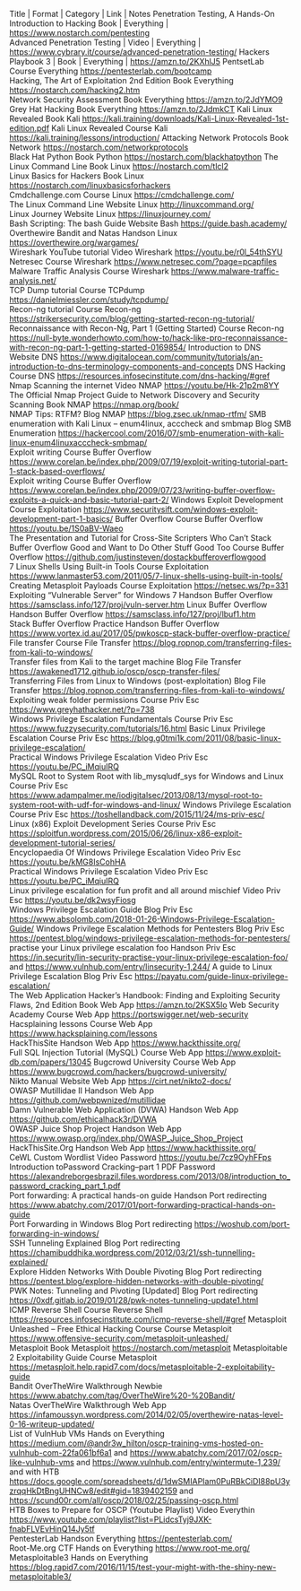 Title |	Format |	Category |	Link |	Notes
Penetration Testing, A Hands-On Introduction to Hacking	Book |	Everything	| https://www.nostarch.com/pentesting	
Advanced Penetration Testing |	Video	| Everything |	https://www.cybrary.it/course/advanced-penetration-testing/	
Hackers Playbook 3 |	Book |	Everything |	https://amzn.to/2KXhlJ5	
PentsetLab	Course	Everything	https://pentesterlab.com/bootcamp	
Hacking, The Art of Exploitation 2nd Edition	Book	Everything	https://nostarch.com/hacking2.htm	
Network Security Assessment	Book	Everything	https://amzn.to/2JdYMO9	
Grey Hat Hacking	Book	Everything	https://amzn.to/2JdmkCT	
Kali Linux Revealed	Book	Kali	https://kali.training/downloads/Kali-Linux-Revealed-1st-edition.pdf	
Kali Linux Revealed	Course	Kali	https://kali.training/lessons/introduction/	
Attacking Network Protocols	Book	Network	https://nostarch.com/networkprotocols	
Black Hat Python	Book	Python	https://nostarch.com/blackhatpython	
The Linux Command Line	Book	Linux	https://nostarch.com/tlcl2	
Linux Basics for Hackers	Book	Linux	https://nostarch.com/linuxbasicsforhackers	
Cmdchallenge.com	Course	Linux	https://cmdchallenge.com/	
The Linux Command Line	Website	Linux	http://linuxcommand.org/	
Linux Journey	Website	Linux	https://linuxjourney.com/	
Bash Scripting: The bash Guide	Website	Bash	https://guide.bash.academy/	
Overthewire
Bandit and Natas	Handson	Linux	https://overthewire.org/wargames/	
Wireshark YouTube tutorial	Video	Wireshark	https://youtu.be/r0l_54thSYU	
Netresec	Course	Wireshark	https://www.netresec.com/?page=pcapfiles	
Malware Traffic Analysis	Course	Wireshark	https://www.malware-traffic-analysis.net/	
TCP Dump tutorial	Course	TCPdump	https://danielmiessler.com/study/tcpdump/	
Recon-ng tutorial	Course	Recon-ng	https://strikersecurity.com/blog/getting-started-recon-ng-tutorial/	
Reconnaissance with Recon-Ng, Part 1 (Getting Started)	Course	Recon-ng	https://null-byte.wonderhowto.com/how-to/hack-like-pro-reconnaissance-with-recon-ng-part-1-getting-started-0169854/	
Introduction to DNS	Website	DNS	https://www.digitalocean.com/community/tutorials/an-introduction-to-dns-terminology-components-and-concepts	
DNS Hacking	Course	DNS	https://resources.infosecinstitute.com/dns-hacking/#gref	
Nmap Scanning the internet	Video	NMAP	https://youtu.be/Hk-21p2m8YY	
The Official Nmap Project Guide to Network Discovery and Security Scanning	Book	NMAP	https://nmap.org/book/	
NMAP Tips: RTFM?	Blog	NMAP	https://blog.zsec.uk/nmap-rtfm/	
SMB enumeration with Kali Linux – enum4linux, acccheck and smbmap	Blog	SMB Enumeration	https://hackercool.com/2016/07/smb-enumeration-with-kali-linux-enum4linuxacccheck-smbmap/	
Exploit writing	Course	Buffer Overflow	https://www.corelan.be/index.php/2009/07/19/exploit-writing-tutorial-part-1-stack-based-overflows/	
Exploit writing	Course	Buffer Overflow	https://www.corelan.be/index.php/2009/07/23/writing-buffer-overflow-exploits-a-quick-and-basic-tutorial-part-2/	
Windows Exploit Development	Course	Exploitation	https://www.securitysift.com/windows-exploit-development-part-1-basics/	
Buffer Overflow	Course	Buffer Overflow	https://youtu.be/1S0aBV-Waeo	
The Presentation and Tutorial for Cross-Site Scripters Who Can’t Stack Buffer Overflow Good and Want to Do Other Stuff Good Too	Course	Buffer Overflow	https://github.com/justinsteven/dostackbufferoverflowgood	
7 Linux Shells Using Built-in Tools	Course	Exploitation	https://www.lanmaster53.com/2011/05/7-linux-shells-using-built-in-tools/	
Creating Metasploit Payloads	Course	Exploitation	https://netsec.ws/?p=331	
Exploiting “Vulnerable Server” for Windows 7	Handson	Buffer Overflow	https://samsclass.info/127/proj/vuln-server.htm	
Linux Buffer Overflow	Handson	Buffer Overflow	https://samsclass.info/127/proj/lbuf1.htm	
Stack Buffer Overflow Practice	Handson	Buffer Overflow	https://www.vortex.id.au/2017/05/pwkoscp-stack-buffer-overflow-practice/	
File transfer	Course	File Transfer	https://blog.ropnop.com/transferring-files-from-kali-to-windows/	
Transfer files from Kali to the target machine	Blog	File Transfer	https://awakened1712.github.io/oscp/oscp-transfer-files/	
Transferring Files from Linux to Windows (post-exploitation)	Blog	File Transfer	https://blog.ropnop.com/transferring-files-from-kali-to-windows/	
Exploiting weak folder permissions	Course	Priv Esc	https://www.greyhathacker.net/?p=738	
Windows Privilege Escalation Fundamentals	Course	Priv Esc	https://www.fuzzysecurity.com/tutorials/16.html	
Basic Linux Privilege Escalation	Course	Priv Esc	https://blog.g0tmi1k.com/2011/08/basic-linux-privilege-escalation/	
Practical Windows Privilege Escalation	Video	Priv Esc	https://youtu.be/PC_iMqiuIRQ	
MySQL Root to System Root with lib_mysqludf_sys for Windows and Linux	Course	Priv Esc	https://www.adampalmer.me/iodigitalsec/2013/08/13/mysql-root-to-system-root-with-udf-for-windows-and-linux/	
Windows Privilege Escalation	Course	Priv Esc	https://toshellandback.com/2015/11/24/ms-priv-esc/	
Linux (x86) Exploit Development Series	Course	Priv Esc	https://sploitfun.wordpress.com/2015/06/26/linux-x86-exploit-development-tutorial-series/	
Encyclopaedia Of Windows Privilege Escalation	Video	Priv Esc	https://youtu.be/kMG8IsCohHA	
Practical Windows Privilege Escalation	Video	Priv Esc	https://youtu.be/PC_iMqiuIRQ	
Linux privilege escalation for fun profit and all around mischief	Video	Priv Esc	https://youtu.be/dk2wsyFiosg	
Windows Privilege Escalation Guide	Blog	Priv Esc	https://www.absolomb.com/2018-01-26-Windows-Privilege-Escalation-Guide/	
Windows Privilege Escalation Methods for Pentesters	Blog	Priv Esc	https://pentest.blog/windows-privilege-escalation-methods-for-pentesters/	
practise your Linux privilege escalation foo	Handson	Priv Esc	https://in.security/lin-security-practise-your-linux-privilege-escalation-foo/ and https://www.vulnhub.com/entry/linsecurity-1,244/	
A guide to Linux Privilege Escalation	Blog	Priv Esc	https://payatu.com/guide-linux-privilege-escalation/	
The Web Application Hacker’s Handbook: Finding and Exploiting Security Flaws, 2nd Edition	Book	Web App	https://amzn.to/2KSX5Io	
Web Security Academy	Course	Web App	https://portswigger.net/web-security	
Hacsplaining lessons	Course	Web App	https://www.hacksplaining.com/lessons	
HackThisSite	Handson	Web App	https://www.hackthissite.org/	
Full SQL Injection Tutorial (MySQL)	Course	Web App	https://www.exploit-db.com/papers/13045	
Bugcrowd University	Course	Web App	https://www.bugcrowd.com/hackers/bugcrowd-university/	
Nikto Manual	Website	Web App	https://cirt.net/nikto2-docs/	
OWASP Mutillidae II	Handson	Web App	https://github.com/webpwnized/mutillidae	
Damn Vulnerable Web Application (DVWA)	Handson	Web App	https://github.com/ethicalhack3r/DVWA	
OWASP Juice Shop Project	Handson	Web App	https://www.owasp.org/index.php/OWASP_Juice_Shop_Project	
HackThisSite.Org	Handson	Web App	https://www.hackthissite.org/	
CeWL Custom Wordlist	Video	Password	https://youtu.be/7cz9OyhFFps	
Introduction toPassword Cracking–part 1	PDF	Password	https://alexandreborgesbrazil.files.wordpress.com/2013/08/introduction_to_password_cracking_part_1.pdf	
Port forwarding: A practical hands-on guide	Handson	Port redirecting	https://www.abatchy.com/2017/01/port-forwarding-practical-hands-on-guide	
Port Forwarding in Windows	Blog	Port redirecting	https://woshub.com/port-forwarding-in-windows/	
SSH Tunneling Explained	Blog	Port redirecting	https://chamibuddhika.wordpress.com/2012/03/21/ssh-tunnelling-explained/	
Explore Hidden Networks With Double Pivoting	Blog	Port redirecting	https://pentest.blog/explore-hidden-networks-with-double-pivoting/	
PWK Notes: Tunneling and Pivoting [Updated]	Blog	Port redirecting	https://0xdf.gitlab.io/2019/01/28/pwk-notes-tunneling-update1.html	
ICMP Reverse Shell	Course	Reverse Shell	https://resources.infosecinstitute.com/icmp-reverse-shell/#gref	
Metasploit Unleashed – Free Ethical Hacking Course	Course	Metasploit	https://www.offensive-security.com/metasploit-unleashed/	
Metasploit	Book	Metasploit	https://nostarch.com/metasploit	
Metasploitable 2 Exploitability Guide	Course	Metasploit	https://metasploit.help.rapid7.com/docs/metasploitable-2-exploitability-guide	
Bandit OverTheWire	Walkthrough	Newbie	https://www.abatchy.com/tag/OverTheWire%20-%20Bandit/	
Natas OverTheWire	Walkthrough	Web App	https://infamoussyn.wordpress.com/2014/02/05/overthewire-natas-level-0-16-writeup-updated/	
List of VulnHub VMs	Hands on	Everything	https://medium.com/@andr3w_hilton/oscp-training-vms-hosted-on-vulnhub-com-22fa061bf6a1 and https://www.abatchy.com/2017/02/oscp-like-vulnhub-vms and https://www.vulnhub.com/entry/wintermute-1,239/ and with HTB https://docs.google.com/spreadsheets/d/1dwSMIAPIam0PuRBkCiDI88pU3yzrqqHkDtBngUHNCw8/edit#gid=1839402159 and https://scund00r.com/all/oscp/2018/02/25/passing-oscp.html	
HTB Boxes to Prepare for OSCP (Youtube Playlist)	Video	Everythin	https://www.youtube.com/playlist?list=PLidcsTyj9JXK-fnabFLVEvHinQ14Jy5tf	
PentesterLab	Handson	Everything	https://pentesterlab.com/	
Root-Me.org CTF	Hands on	Everything	https://www.root-me.org/	
Metasploitable3	Hands on	Everything	https://blog.rapid7.com/2016/11/15/test-your-might-with-the-shiny-new-metasploitable3/	
